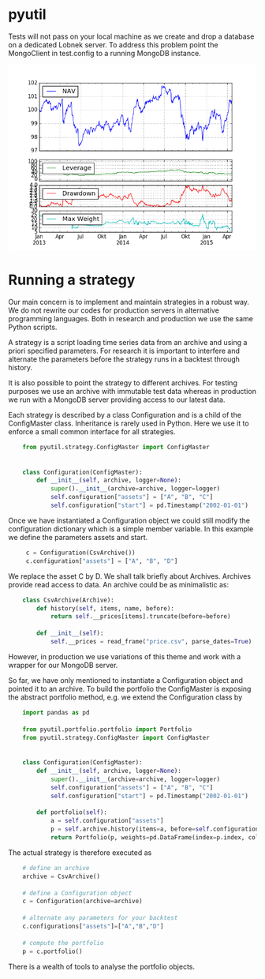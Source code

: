 # pyutil
Tests will not pass on your local machine as we create and drop a database on a dedicated Lobnek server.
To address this problem point the MongoClient in test.config to a running MongoDB instance.

![Alt text](portfolio.png)


# Running a strategy

Our main concern is to implement and maintain strategies in a robust way. We do not rewrite our codes for production servers 
in alternative programming languages. Both in research and production we use the same Python scripts. 

A strategy is a script loading time series data from an archive and using a priori specified parameters.
For research it is important to interfere and alternate the parameters before the strategy runs in a backtest through history.

It is also possible to point the strategy to different archives. For testing purposes we use an archive with immutable test data 
whereas in production we run with a MongoDB server providing access to our latest data.

Each strategy is described by a class Configuration and is a child of the ConfigMaster class.
Inheritance is rarely used in Python. Here we use it to enforce a small common interface for all strategies.

```python
	from pyutil.strategy.ConfigMaster import ConfigMaster
	
	
	class Configuration(ConfigMaster):
		def __init__(self, archive, logger=None):
			super().__init__(archive=archive, logger=logger)
			self.configuration["assets"] = ["A", "B", "C"]
			self.configuration["start"] = pd.Timestamp("2002-01-01")
```

Once we have instantiated a Configuration object we could still modify the configuration dictionary which is a simple
member variable. In this example we define the parameters assets and start.

```python
     c = Configuration(CsvArchive())
     c.configuration["assets"] = ["A", "B", "D"]
```

We replace the asset C by D. We shall talk briefly about Archives. Archives provide 
read access to data. An archive could be as minimalistic as:

```python
	class CsvArchive(Archive):
		def history(self, items, name, before):
			return self.__prices[items].truncate(before=before)
	
		def __init__(self):
			self.__prices = read_frame("price.csv", parse_dates=True)
```

However, in production we use variations of this theme and work with a wrapper for our MongoDB server. 

So far, we have only mentioned to instantiate a Configuration object and pointed it to an archive. To build the portfolio the
ConfigMaster is exposing the abstract portfolio method, e.g. we extend the Configuration class by 

```python
	import pandas as pd
	
	from pyutil.portfolio.portfolio import Portfolio
	from pyutil.strategy.ConfigMaster import ConfigMaster
	
	
	class Configuration(ConfigMaster):
		def __init__(self, archive, logger=None):
			super().__init__(archive=archive, logger=logger)
			self.configuration["assets"] = ["A", "B", "C"]
			self.configuration["start"] = pd.Timestamp("2002-01-01")
			
		def portfolio(self):
			a = self.configuration["assets"]
			p = self.archive.history(items=a, before=self.configuration["start"])
			return Portfolio(p, weights=pd.DataFrame(index=p.index, columns=p.keys(), data=1.0/len(a)))
```
The actual strategy is therefore executed as 

```python
	# define an archive
	archive = CsvArchive()
	
	# define a Configuration object
	c = Configuration(archive=archive)
	
	# alternate any parameters for your backtest
	c.configurations["assets"]=["A","B","D"]
	
	# compute the portfolio
	p = c.portfolio()
```

There is a wealth of tools to analyse the portfolio objects. 